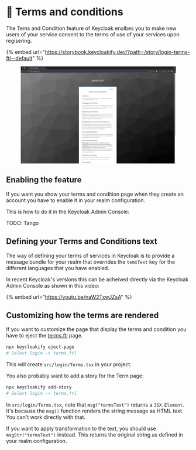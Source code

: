 # 📄 Terms and conditions

The Tems and Condition feature of Keycloak enalbes you to make new users of your service consent to the terms of use of your services upon regisering. &#x20;

{% embed url="https://storybook.keycloakify.dev/?path=/story/login-terms-ftl--default" %}

<figure><img src="../.gitbook/assets/image (2) (1).png" alt=""><figcaption></figcaption></figure>

## Enabling the feature

If you want you show your terms and condition page when they create an account you have to enable it in your realm configuration. &#x20;

This is how to do it in the Keycloak Admin Console: &#x20;

TODO: Tango

## Defining your Terms and Conditions text

The way of defining your terms of services in Keycloak is to provide a message bundle for your realm that overrides the `temsText` key for the different languages that you have enabled. &#x20;

In recent Keycloak's versions this can be acheived directly via the Keycloak Admin Console as shown in this video: &#x20;

{% embed url="https://youtu.be/naW2TxwJZsA" %}

## Customizing how the terms are rendered

If you want to customize the page that display the terms and condition you have to eject the [terms.ftl](https://storybook.keycloakify.dev/?path=/story/login-terms-ftl--default) page.

```bash
npx keycloakify eject-page
# Select login -> terms.ftl
```

This will create `src/login/Terms.tsx` in your project.

You also probably want to add a story for the Term page:

```bash
npx keycloakify add-story
# Select login -> terms.ftl
```

In `src/login/Terms.tsx`, note that `msg("termsText")` returns a `JSX.Element`. It's because the `msg()` function renders the string message as HTML text. You can't work directly with that. &#x20;

If you want to apply transformation to the text, you should use `msgStr("termsText")` instead. This returns the original string as defined in your realm configuration. &#x20;
